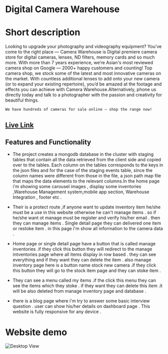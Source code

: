 #  Digital Camera Warehouse 


# Short description 

Looking to upgrade your photography and videography equipment? You’ve come to the right place — Camera Warehouse is Digital premiere camera store for digital cameras, lenses, ND filters, memory cards and so much more. With more than 7 years experience, we’re Asian's most reviewed camera shop on Google — 2000+ happy customers and counting! Top camera shop, we stock some of the latest and most innovative cameras on the market. With countless additional lenses to add onto your new camera (or to expand your existing repertoire), you’d be amazed at the footage and effects you can achieve with Camera Warehouse.Alternatively, phone us directly today and talk to a photographer with the passion and creativity for beautiful things.

    We have hundreds of cameras for sale online — shop the range now!



## [Live Link](https://digital-camera-warehouse.web.app/)



##  Features and Functionality
 

*  The project creates a mongodb database in the cluster with staging tables that contain all the data retrieved from the client side and copied over to the tables.  Each column on the tables corresponds to the keys in the json files and for the case of the staging events table, since the column names were different from those in the file,  a json path map file that maps the data elements to the relevant columns.In the home page i'm showing some carousel images , display some inventories ,Warehouse Management system,mobile app section, Warehouse Integration , footer etc .


* Their is a protect route ,if anyone want to update inventory item he/she must be a use in this website otherwise he can't manage items . so if he/she want ot manage must be register and verify his/her email .  then they can manage items .  Single detail page they can delivered one item or restoke item . in this page i'm show all information to the camera data . 

* Home page or single detail  page have a button that is called manage inventories .if they click this button they will redirect to the manage intventories page where all items display in row based . they can see everything and if they want they can delete the item . also manage inventory page here is a button name stock new camera .if they click this button they will go to the stock item page and they can stoke item . 

* They can see a menu called my items .if the click this menu they can see the items which they stoke . if they want they can delete this item .it will be also deleted from manage inventory page and database . 

* there is a blog page where i'm try to answer some basic interview question . user can show his/her details on dashboard page . This website is fully responsive for any device . 


# Website demo 

![Desktop  View](https://i.ibb.co/Mgx9RTM/1.png "Digital Camera Warehouse Demo")

